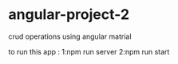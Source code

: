 # angular-project-2
crud operations using angular matrial

to run this app :
  1:npm run server
  2:npm run start
